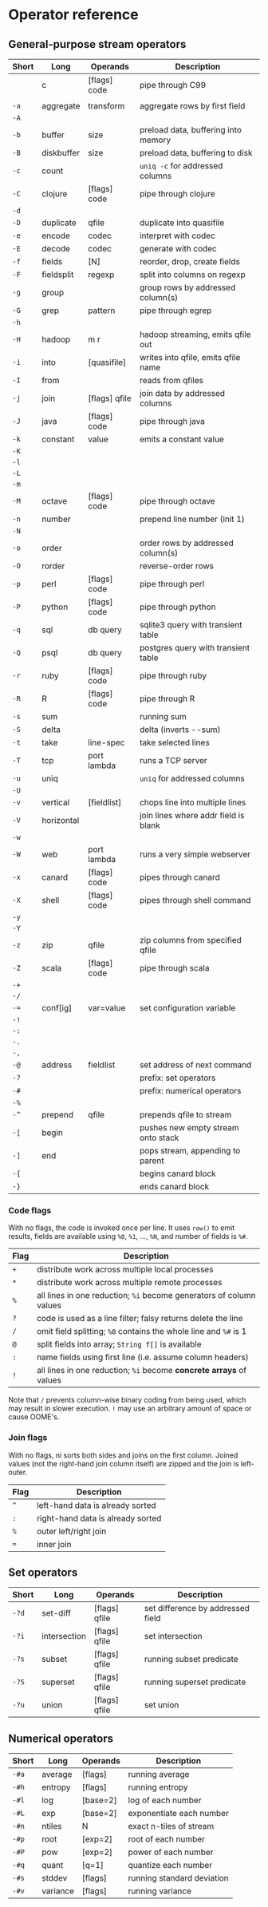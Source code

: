 # Operator reference
## General-purpose stream operators
Short   | Long          | Operands      | Description
--------|---------------|---------------|------------
        | c             | [flags] code  | pipe through C99
        |               |               |
`-a`    | aggregate     | transform     | aggregate rows by first field
`-A`    |               |               |
`-b`    | buffer        | size          | preload data, buffering into memory
`-B`    | diskbuffer    | size          | preload data, buffering to disk
`-c`    | count         |               | `uniq -c` for addressed columns
`-C`    | clojure       | [flags] code  | pipe through clojure
`-d`    |               |               |
`-D`    | duplicate     | qfile         | duplicate into quasifile
`-e`    | encode        | codec         | interpret with codec
`-E`    | decode        | codec         | generate with codec
`-f`    | fields        | [N]           | reorder, drop, create fields
`-F`    | fieldsplit    | regexp        | split into columns on regexp
`-g`    | group         |               | group rows by addressed column(s)
`-G`    | grep          | pattern       | pipe through egrep
`-h`    |               |               |
`-H`    | hadoop        | m r           | hadoop streaming, emits qfile out
`-i`    | into          | [quasifile]   | writes into qfile, emits qfile name
`-I`    | from          |               | reads from qfiles
`-j`    | join          | [flags] qfile | join data by addressed columns
`-J`    | java          | [flags] code  | pipe through java
`-k`    | constant      | value         | emits a constant value
`-K`    |               |               |
`-l`    |               |               |
`-L`    |               |               |
`-m`    |               |               |
`-M`    | octave        | [flags] code  | pipe through octave
`-n`    | number        |               | prepend line number (init 1)
`-N`    |               |               |
`-o`    | order         |               | order rows by addressed column(s)
`-O`    | rorder        |               | reverse-order rows
`-p`    | perl          | [flags] code  | pipe through perl
`-P`    | python        | [flags] code  | pipe through python
`-q`    | sql           | db query      | sqlite3 query with transient table
`-Q`    | psql          | db query      | postgres query with transient table
`-r`    | ruby          | [flags] code  | pipe through ruby
`-R`    | R             | [flags] code  | pipe through R
`-s`    | sum           |               | running sum
`-S`    | delta         |               | delta (inverts --sum)
`-t`    | take          | line-spec     | take selected lines
`-T`    | tcp           | port lambda   | runs a TCP server
`-u`    | uniq          |               | `uniq` for addressed columns
`-U`    |               |               |
`-v`    | vertical      | [fieldlist]   | chops line into multiple lines
`-V`    | horizontal    |               | join lines where addr field is blank
`-w`    |               |               |
`-W`    | web           | port lambda   | runs a very simple webserver
`-x`    | canard        | [flags] code  | pipes through canard
`-X`    | shell         | [flags] code  | pipes through shell command
`-y`    |               |               |
`-Y`    |               |               |
`-z`    | zip           | qfile         | zip columns from specified qfile
`-Z`    | scala         | [flags] code  | pipe through scala
`-+`    |               |               |
`-/`    |               |               |
`-=`    | conf[ig]      | var=value     | set configuration variable
`-!`    |               |               |
`-:`    |               |               |
`-.`    |               |               |
`-,`    |               |               |
`-@`    | address       | fieldlist     | set address of next command
`-?`    |               |               | prefix: set operators
`-#`    |               |               | prefix: numerical operators
`-%`    |               |               |
`-^`    | prepend       | qfile         | prepends qfile to stream
`-[`    | begin         |               | pushes new empty stream onto stack
`-]`    | end           |               | pops stream, appending to parent
`-{`    |               |               | begins canard block
`-}`    |               |               | ends canard block

### Code flags
With no flags, the code is invoked once per line. It uses `row()` to emit
results, fields are available using `%0`, `%1`, ..., `%N`, and number of fields
is `%#`.

Flag    | Description
--------|------------
`+`     | distribute work across multiple local processes
`*`     | distribute work across multiple remote processes
`%`     | all lines in one reduction; `%i` become generators of column values
`?`     | code is used as a line filter; falsy returns delete the line
`/`     | omit field splitting; `%0` contains the whole line and `%#` is 1
`@`     | split fields into array; `String f[]` is available
`:`     | name fields using first line (i.e. assume column headers)
`!`     | all lines in one reduction; `%i` become **concrete arrays** of values

Note that `/` prevents column-wise binary coding from being used, which may
result in slower execution. `!` may use an arbitrary amount of space or cause
OOME's.

### Join flags
With no flags, ni sorts both sides and joins on the first column. Joined values
(not the right-hand join column itself) are zipped and the join is left-outer.

Flag    | Description
--------|------------
`^`     | left-hand data is already sorted
`:`     | right-hand data is already sorted
`%`     | outer left/right join
`=`     | inner join

## Set operators
Short   | Long          | Operands      | Description
--------|---------------|---------------|------------
`-?d`   | set-diff      | [flags] qfile | set difference by addressed field
`-?i`   | intersection  | [flags] qfile | set intersection
`-?s`   | subset        | [flags] qfile | running subset predicate
`-?S`   | superset      | [flags] qfile | running superset predicate
`-?u`   | union         | [flags] qfile | set union

## Numerical operators
Short   | Long          | Operands      | Description
--------|---------------|---------------|------------
`-#a`   | average       | [flags]       | running average
`-#h`   | entropy       | [flags]       | running entropy
`-#l`   | log           | [base=2]      | log of each number
`-#L`   | exp           | [base=2]      | exponentiate each number
`-#n`   | ntiles        | N             | exact n-tiles of stream
`-#p`   | root          | [exp=2]       | root of each number
`-#P`   | pow           | [exp=2]       | power of each number
`-#q`   | quant         | [q=1]         | quantize each number
`-#s`   | stddev        | [flags]       | running standard deviation
`-#v`   | variance      | [flags]       | running variance
